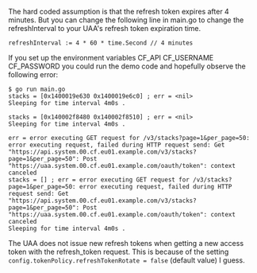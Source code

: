 The hard coded assumption is that the refresh token expires after 4 minutes.
But you can change the following line in main.go to change the refreshInterval to your UAA's refresh token expiration time.

```
refreshInterval := 4 * 60 * time.Second // 4 minutes
```

If you set up the environment variables
CF_API
CF_USERNAME
CF_PASSWORD
you could run the demo code and hopefully observe the following error:

```
$ go run main.go
stacks = [0x1400019e630 0x1400019e6c0] ; err = <nil>
Sleeping for time interval 4m0s .

stacks = [0x140002f8480 0x140002f8510] ; err = <nil>
Sleeping for time interval 4m0s .

err = error executing GET request for /v3/stacks?page=1&per_page=50: error executing request, failed during HTTP request send: Get "https://api.system.00.cf.eu01.example.com/v3/stacks?page=1&per_page=50": Post "https://uaa.system.00.cf.eu01.example.com/oauth/token": context canceled
stacks = [] ; err = error executing GET request for /v3/stacks?page=1&per_page=50: error executing request, failed during HTTP request send: Get "https://api.system.00.cf.eu01.example.com/v3/stacks?page=1&per_page=50": Post "https://uaa.system.00.cf.eu01.example.com/oauth/token": context canceled
Sleeping for time interval 4m0s .
```


The UAA does not issue new refresh tokens when getting a new access token with the refresh_token request.
This is because of the setting `config.tokenPolicy.refreshTokenRotate = false` (default value) I guess.
